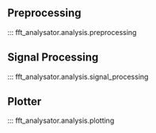 ## Preprocessing

::: fft_analysator.analysis.preprocessing

## Signal Processing

::: fft_analysator.analysis.signal_processing

## Plotter

::: fft_analysator.analysis.plotting
